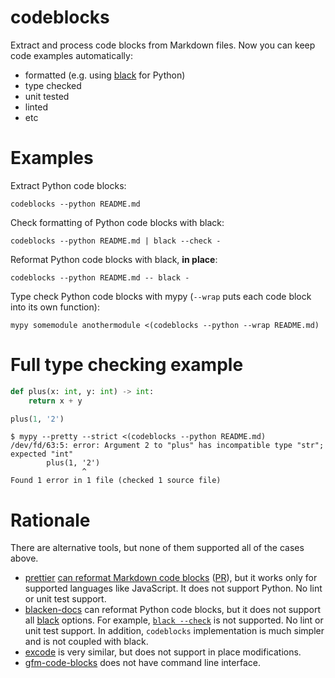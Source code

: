 # codeblocks

Extract and process code blocks from Markdown files. Now you can keep code examples automatically:

* formatted (e.g. using [black][] for Python)
* type checked
* unit tested
* linted
* etc

# Examples

Extract Python code blocks:
```
codeblocks --python README.md
```

Check formatting of Python code blocks with black:
```
codeblocks --python README.md | black --check -
```

Reformat Python code blocks with black, **in place**:
```
codeblocks --python README.md -- black -
```

Type check Python code blocks with mypy (`--wrap` puts each code block into its own function):
```
mypy somemodule anothermodule <(codeblocks --python --wrap README.md)
```

# Full type checking example

```python
def plus(x: int, y: int) -> int:
    return x + y

plus(1, '2')
```

```
$ mypy --pretty --strict <(codeblocks --python README.md)
/dev/fd/63:5: error: Argument 2 to "plus" has incompatible type "str"; expected "int"
        plus(1, '2')
                ^
Found 1 error in 1 file (checked 1 source file)
```

# Rationale

There are alternative tools, but none of them supported all of the cases above.

* [prettier][] [can reformat Markdown code blocks][prettier-md] ([PR][prettier-pr]), but it works only for supported languages like JavaScript. It does not support Python. No lint or unit test support.
* [blacken-docs][] can reformat Python code blocks, but it does not support all [black][] options. For example, [`black --check`][blacken-check] is not supported. No lint or unit test support. In addition, `codeblocks` implementation is much simpler and is not coupled with black.
* [excode][] is very similar, but does not support in place modifications.
* [gfm-code-blocks][] does not have command line interface.

[black]: https://github.com/psf/black
[prettier]: https://prettier.io
[prettier-md]: https://prettier.io/blog/2017/11/07/1.8.0.html#markdown-support
[prettier-pr]: https://github.com/prettier/prettier/pull/2943
[blacken-docs]: https://github.com/asottile/blacken-docs
[blacken-check]: https://github.com/asottile/blacken-docs/issues/42
[excode]: https://github.com/nschloe/excode
[gfm-code-blocks]: https://github.com/jonschlinkert/gfm-code-blocks
